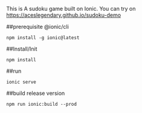 This is A sudoku game built on Ionic.
You can try on https://aceslegendary.github.io/sudoku-demo

##prerequisite
@ionic/cli
```
npm install -g ionic@latest
```

##Install/Init
```
npm install
```

##run
```
ionic serve
```

##build release version

```
npm run ionic:build --prod
```
